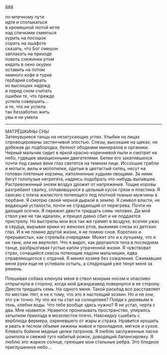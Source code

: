 888  

по млечному пути  
идти и спотыкаться  
в кромешной лютой мгле  
над спичками смеяться  
курить на посошок  
сорить на эшафоте  
сказать, что Бог смешон  
заплакать на приходе  
ловить снежинки ртом  
кидать в окно окурки  
оставить на потом  
немного кофе в турке  
гербарий собирать  
из высохших надежд  
и перед сном считать  
ошибки те, что прежде  
успела совершить...  
и те, что не успела  
так беззаботно жить  
увы я не умела  

***

МАТРЁШКИНЫ СНЫ  
Затянувшиеся танцы на незатухающих углях. Улыбки на лицах спровоцированы застенчивой злостью. Слезы, высохшие на щеках, не добежав до подбородка, белеют ободками минералов и органики. Черный мальчик сидит в яркой красно-коричневой пыли и смотрит на небо, гудящее авиационными двигателями. Белки его закатившихся почти под самые веки глаз светятся на темном лице. Иссохшие грабли и мотыги, вилы и молотилки, одетые в цветастый ситец, несут на головах плетеные корзины, наполненные худыми овощами. За ними бегут голопузые негритята, надеясь подобрать что-нибудь выпавшее. Растревоженный зноем воздух дрожит от напряжения. Тощие коровы разгребают свалку, сплавившуюся в цельный кусок грязи и пластика.
Я свисаю с плеча жилистого потеющего под плотной тканью мужчины в тюрбане. Я смотрю своей черной дыркой в землю. Я символ власти, не ведающий усталости, почти не страдающий от перегрева. Почти не дающий осечки. Я пережил двести тридцать семь человек. Да мой ствол уже не так идеален, и прицел давно сбит и не поддается пристрелу. Но выстрелы мои все так же гремят в воздухе, вселяя ужас в сердца, вырывая крики из женских ртов, выжимая слезы из детских глаз. И я не помню другой жизни, я не помню снов. Коротких и прерывистых, как стрельба очередями. Может это и к лучшему, что я не танк, или не вертолет. Что я видел, как дергаются тела в последнем танце, разбрызгивая густые капли утраченной жизни. Я чувствовал страх, сочащийся сквозь потеющие ладони мальчишки, едва справляющегося с отдачей. Я менял хозяев без сожаления. Сжимавшие меня руки еще не успевали остыть, а следующий уже тянул меня за ремень.

 
Плешивая собака клюнула меня в ствол мокрым носом и опасливо отпрыгнула в сторону, когда мой джанджавид повернулся в ее сторону.
Двести тридцать семь. На одного меня. Такой расклад все расставляет по местам. Нет, я не к тому, что это я настоящий хозяин. Но и не они, это уж точно.
Ну что же ты стал на солнцепеке? Пойди к деревьям в тень, хлебни воды. Что тебе вообще здесь нужно?
Я не устал, черта с два. Мне нравится. Нравится пронизывать пространство, упираясь затылком приклада в мозолистое плечо. Навскидку сшибать с верблюда фермера, охреневшего от жары и страха. Нравится крошить и рвать в тесном объеме хижины живое и прохладное, мягкое и сухое. Клевать бойком медные целки патронов. Я люблю заслуженные ласки шомпола и свежий туго набитый рожок, доводящий балансировку. Я люблю это жаркое солнце, греющее мои стальные ребра. Это бледное приглушенное небо…
